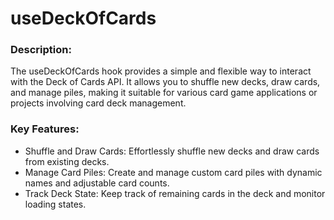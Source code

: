# useDeckOfCards

### Description:

The useDeckOfCards hook provides a simple and flexible way to interact with the Deck of Cards API. It allows you to shuffle new decks, draw cards, and manage piles, making it suitable for various card game applications or projects involving card deck management.

### Key Features:

- Shuffle and Draw Cards: Effortlessly shuffle new decks and draw cards from existing decks.
- Manage Card Piles: Create and manage custom card piles with dynamic names and adjustable card counts.
- Track Deck State: Keep track of remaining cards in the deck and monitor loading states.
